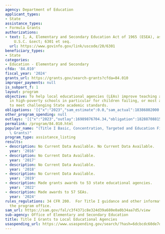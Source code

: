 ```yaml
---
agency: Department of Education
applicant_types:
- State
assistance_types:
- Formula Grants
authorizations:
- text: I, A, Elementary and Secondary Education Act of 1965 (ESEA), as amended. 20
    U.S.C. &sect; 6301 et seq.
  url: https://www.govinfo.gov/link/uscode/20/6301
beneficiary_types:
- State
categories:
- Education - Elementary and Secondary
cfda: '84.010'
fiscal_year: '2024'
grants_url: https://grants.gov/search-grants?cfda=84.010
improper_payments: null
is_subpart_f: 1
layout: program
objective: To help local educational agencies (LEAs) improve teaching and learning
  in high-poverty schools in particular for children failing, or most at-risk of failing,
  to meet challenging State academic standards.
obligations: '[{"x":"2023","sam_estimate":0.0,"sam_actual":18386802000.0,"usa_spending_actual":18267378601.22},{"x":"2024","sam_estimate":0.0,"sam_actual":18406802000.0,"usa_spending_actual":18300942792.42},{"x":"2025","sam_estimate":0.0,"sam_actual":18586802000.0,"usa_spending_actual":10743005383.86}]'
other_program_spending: null
outlays: '[{"x":"2023","outlay":16989876704.34,"obligation":18288708815.74},{"x":"2024","outlay":7994613919.25,"obligation":18303267494.09},{"x":"2025","outlay":179762664.68,"obligation":16790073.71}]'
permalink: /program/84.010.html
popular_name: "(Title I Basic, Concentration, Targeted and Education Finance\r\nIncentive\
  \ Grants)"
program_type: assistance_listing
results:
- description: No Current Data Available. No Current Data Available.
  year: '2016'
- description: No Current Data Available.
  year: '2017'
- description: No Current Data Available.
  year: '2018'
- description: No Current Data Available.
  year: '2019'
- description: Made grants awards to 53 state educational agencies.
  year: '2022'
- description: Made awards to 57 SEAs.
  year: '2024'
rules_regulations: 34 CFR 200.  For Title I guidance and other information, contact
  the program office.
sam_url: https://sam.gov/fal/c3f4371c8e324d39a680e0a0b34aa7d5/view
sub-agency: Office of Elementary and Secondary Education
title: Title I Grants to Local Educational Agencies
usaspending_url: https://www.usaspending.gov/search/?hash=6dcbcdc60de7dfe50932623a1771511e
---
```

